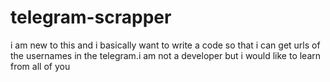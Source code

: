 # telegram-scrapper
i am new to this and i basically want to write a code so that i can get urls of the usernames in the telegram.i am not a developer but i would like to learn from all of you
